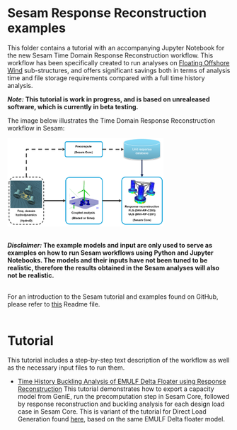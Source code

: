 # Sesam Response Reconstruction examples
This folder contains a tutorial with an accompanying Jupyter Notebook for the new Sesam Time Domain Response Reconstruction workflow. This workflow has been specifically created to run analyses on [Floating Offshore Wind](https://www.dnv.com/software/services/software-to-design-floating-wind-turbine-support-structures/) sub-structures, and offers significant savings both in terms of analysis time and file storage requirements compared with a full time history analysis.

**_Note:_ This tutorial is work in progress, and is based on unrealeased software, which is currently in beta testing.**

The image below illustrates the Time Domain Response Reconstruction workflow in Sesam:

<img src="_imgs/workflow.png" alt="image" width="70%" height="auto">
<br><br>

**_Disclaimer:_ The example models and input are only used to serve as examples on how to run Sesam workflows using Python and Jupyter Notebooks. The models and their inputs have not been tuned to be realistic, therefore the results obtained in the Sesam analyses will also not be realistic.**
<br>
<br>

For an introduction to the Sesam tutorial and examples found on GitHub, please refer to [this](../Readme.md) Readme file.
<br>
<br>

# Tutorial <a id='tutorials'></a>

This tutorial includes a step-by-step text description of the workflow as well as the necessary input files to run them. 

* [Time History Buckling Analysis of EMULF Delta Floater using Response Reconstruction](EMULF_Buckling_Tutorial_RR/EMULF_buckling_tutorial_response_reconstruction.pdf) This tutorial demonstrates how to export a capacity model from GeniE, run the precomputation step in Sesam Core, followed by response reconstruction and buckling analysis for each design load case in Sesam Core. This is variant of the tutorial for Direct Load Generation found [here](../direct-load-generation/EMULF_Buckling_Tutorial/EMULF_Buckling_tutorial.pdf), based on the same EMULF Delta floater model.
<br>
<br>


